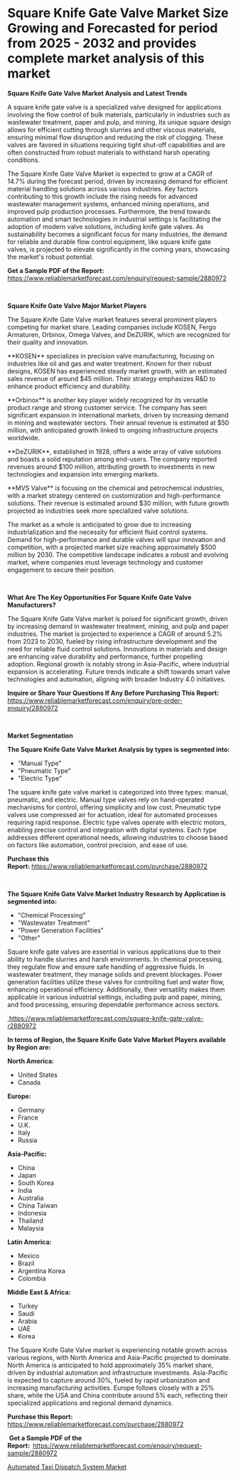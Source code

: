 <p><h1>Square Knife Gate Valve Market Size Growing and Forecasted for period from 2025 - 2032 and provides complete market analysis of this market</h1></p><p><strong>Square Knife Gate Valve Market Analysis and Latest Trends</strong></p>
<p><p>A square knife gate valve is a specialized valve designed for applications involving the flow control of bulk materials, particularly in industries such as wastewater treatment, paper and pulp, and mining. Its unique square design allows for efficient cutting through slurries and other viscous materials, ensuring minimal flow disruption and reducing the risk of clogging. These valves are favored in situations requiring tight shut-off capabilities and are often constructed from robust materials to withstand harsh operating conditions.</p><p>The Square Knife Gate Valve Market is expected to grow at a CAGR of 14.7% during the forecast period, driven by increasing demand for efficient material handling solutions across various industries. Key factors contributing to this growth include the rising needs for advanced wastewater management systems, enhanced mining operations, and improved pulp production processes. Furthermore, the trend towards automation and smart technologies in industrial settings is facilitating the adoption of modern valve solutions, including knife gate valves. As sustainability becomes a significant focus for many industries, the demand for reliable and durable flow control equipment, like square knife gate valves, is projected to elevate significantly in the coming years, showcasing the market's robust potential.</p></p>
<p><strong>Get a Sample PDF of the Report:&nbsp;</strong> <a href="https://www.reliablemarketforecast.com/enquiry/request-sample/2880972?utm_campaign=2633&utm_medium=2&utm_source=Github&utm_content=ia&utm_term=12032025&utm_id=square-knife-gate-valve">https://www.reliablemarketforecast.com/enquiry/request-sample/2880972</a></p>
<p>&nbsp;</p>
<p><strong>Square Knife Gate Valve Major Market Players</strong></p>
<p><p>The Square Knife Gate Valve market features several prominent players competing for market share. Leading companies include KOSEN, Fergo Armaturen, Orbinox, Omega Valves, and DeZURIK, which are recognized for their quality and innovation.</p><p>**KOSEN** specializes in precision valve manufacturing, focusing on industries like oil and gas and water treatment. Known for their robust designs, KOSEN has experienced steady market growth, with an estimated sales revenue of around $45 million. Their strategy emphasizes R&D to enhance product efficiency and durability.</p><p>**Orbinox** is another key player widely recognized for its versatile product range and strong customer service. The company has seen significant expansion in international markets, driven by increasing demand in mining and wastewater sectors. Their annual revenue is estimated at $50 million, with anticipated growth linked to ongoing infrastructure projects worldwide.</p><p>**DeZURIK**, established in 1928, offers a wide array of valve solutions and boasts a solid reputation among end-users. The company reported revenues around $100 million, attributing growth to investments in new technologies and expansion into emerging markets.</p><p>**MVS Valve** is focusing on the chemical and petrochemical industries, with a market strategy centered on customization and high-performance solutions. Their revenue is estimated around $30 million, with future growth projected as industries seek more specialized valve solutions.</p><p>The market as a whole is anticipated to grow due to increasing industrialization and the necessity for efficient fluid control systems. Demand for high-performance and durable valves will spur innovation and competition, with a projected market size reaching approximately $500 million by 2030. The competitive landscape indicates a robust and evolving market, where companies must leverage technology and customer engagement to secure their position.</p></p>
<p>&nbsp;</p>
<p><strong>What Are The Key Opportunities For Square Knife Gate Valve Manufacturers?</strong></p>
<p><p>The Square Knife Gate Valve market is poised for significant growth, driven by increasing demand in wastewater treatment, mining, and pulp and paper industries. The market is projected to experience a CAGR of around 5.2% from 2023 to 2030, fueled by rising infrastructure development and the need for reliable fluid control solutions. Innovations in materials and design are enhancing valve durability and performance, further propelling adoption. Regional growth is notably strong in Asia-Pacific, where industrial expansion is accelerating. Future trends indicate a shift towards smart valve technologies and automation, aligning with broader Industry 4.0 initiatives.</p></p>
<p><strong>Inquire or Share Your Questions If Any Before Purchasing This Report:</strong> <a href="https://www.reliablemarketforecast.com/enquiry/pre-order-enquiry/2880972?utm_campaign=2633&utm_medium=2&utm_source=Github&utm_content=ia&utm_term=12032025&utm_id=square-knife-gate-valve">https://www.reliablemarketforecast.com/enquiry/pre-order-enquiry/2880972</a></p>
<p>&nbsp;</p>
<p><strong>Market Segmentation</strong></p>
<p><strong>The Square Knife Gate Valve Market Analysis by types is segmented into:</strong></p>
<p><ul><li>"Manual Type"</li><li>"Pneumatic Type"</li><li>"Electric Type"</li></ul></p>
<p><p>The square knife gate valve market is categorized into three types: manual, pneumatic, and electric. Manual type valves rely on hand-operated mechanisms for control, offering simplicity and low cost. Pneumatic type valves use compressed air for actuation, ideal for automated processes requiring rapid response. Electric type valves operate with electric motors, enabling precise control and integration with digital systems. Each type addresses different operational needs, allowing industries to choose based on factors like automation, control precision, and ease of use.</p></p>
<p><strong>Purchase this Report:&nbsp;</strong><a href="https://www.reliablemarketforecast.com/purchase/2880972?utm_campaign=2633&utm_medium=2&utm_source=Github&utm_content=ia&utm_term=12032025&utm_id=square-knife-gate-valve">https://www.reliablemarketforecast.com/purchase/2880972</a></p>
<p>&nbsp;</p>
<p><strong>The Square Knife Gate Valve Market Industry Research by Application is segmented into:</strong></p>
<p><ul><li>"Chemical Processing"</li><li>"Wastewater Treatment"</li><li>"Power Generation Facilities"</li><li>"Other"</li></ul></p>
<p><p>Square knife gate valves are essential in various applications due to their ability to handle slurries and harsh environments. In chemical processing, they regulate flow and ensure safe handling of aggressive fluids. In wastewater treatment, they manage solids and prevent blockages. Power generation facilities utilize these valves for controlling fuel and water flow, enhancing operational efficiency. Additionally, their versatility makes them applicable in various industrial settings, including pulp and paper, mining, and food processing, ensuring dependable performance across sectors.</p></p>
<p><a href="https://www.reliablemarketforecast.com/square-knife-gate-valve-r2880972?utm_campaign=2633&utm_medium=2&utm_source=Github&utm_content=ia&utm_term=12032025&utm_id=square-knife-gate-valve">&nbsp;https://www.reliablemarketforecast.com/square-knife-gate-valve-r2880972</a></p>
<p><strong>In terms of Region, the Square Knife Gate Valve Market Players available by Region are:</strong></p>
<p>
    <p> <strong> North America: </strong>
        <ul>
            <li>United States</li>
            <li>Canada</li>
        </ul>
        </p> 
    <p> <strong> Europe: </strong>
        <ul>
            <li>Germany</li>
            <li>France</li>
            <li>U.K.</li>
            <li>Italy</li>
            <li>Russia</li>
        </ul>
        </p> 
    <p> <strong> Asia-Pacific: </strong>
        <ul>
            <li>China</li>
            <li>Japan</li>
            <li>South Korea</li>
            <li>India</li>
            <li>Australia</li>
            <li>China Taiwan</li>
            <li>Indonesia</li>
            <li>Thailand</li>
            <li>Malaysia</li>
        </ul>
        </p> 
    <p> <strong> Latin America: </strong>
        <ul>
            <li>Mexico</li>
            <li>Brazil</li>
            <li>Argentina Korea</li>
            <li>Colombia</li>
        </ul>
        </p> 
    <p> <strong> Middle East & Africa: </strong>
        <ul>
            <li>Turkey</li>
            <li>Saudi</li>
            <li>Arabia</li>
            <li>UAE</li>
            <li>Korea</li>
        </ul>
    </p>
    </p>
<p><p>The Square Knife Gate Valve market is experiencing notable growth across various regions, with North America and Asia-Pacific projected to dominate. North America is anticipated to hold approximately 35% market share, driven by industrial automation and infrastructure investments. Asia-Pacific is expected to capture around 30%, fueled by rapid urbanization and increasing manufacturing activities. Europe follows closely with a 25% share, while the USA and China contribute around 5% each, reflecting their specialized applications and regional demand dynamics.</p></p>
<p><strong>Purchase this Report: </strong><a href="https://www.reliablemarketforecast.com/purchase/2880972?utm_campaign=2633&utm_medium=2&utm_source=Github&utm_content=ia&utm_term=12032025&utm_id=square-knife-gate-valve">https://www.reliablemarketforecast.com/purchase/2880972</a></p>
<p>&nbsp;<strong>Get a Sample PDF of the Report:&nbsp;&nbsp;</strong><a href="https://www.reliablemarketforecast.com/enquiry/request-sample/2880972?utm_campaign=2633&utm_medium=2&utm_source=Github&utm_content=ia&utm_term=12032025&utm_id=square-knife-gate-valve">https://www.reliablemarketforecast.com/enquiry/request-sample/2880972</a></p>
<p><strong></strong></p>
<p><p><a href="https://github.com/hammelximalschid/Market-Research-Report-List-1/blob/main/automated-taxi-dispatch-system-market.md?utm_campaign=2633&utm_medium=2&utm_source=Github&utm_content=ia&utm_term=12032025&utm_id=square-knife-gate-valve">Automated Taxi Dispatch System Market</a></p></p>